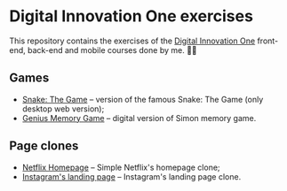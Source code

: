 # Digital Innovation One exercises

This repository contains the exercises of the [Digital Innovation One](https://digitalinnovation.one/) front-end, back-end and mobile courses done by me. :student:

## Games
- [Snake: The Game](https://dio-snake-the-game.netlify.app/) – version of the famous Snake: The Game (only desktop web version);
- [Genius Memory Game](https://dio-genius-memory-game.netlify.app/) – digital version of Simon memory game.

## Page clones
- [Netflix Homepage](https://dio-netflix-homepage.netlify.app/) – Simple Netflix's homepage clone;
- [Instagram's landing page](https://dio-instagram-landing-page.netlify.app) – Instagram's landing page clone.
